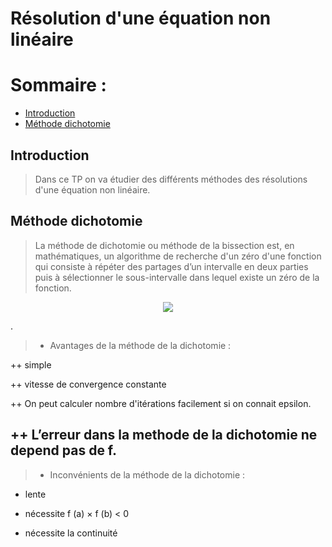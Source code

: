 # Résolution d'une équation non linéaire
# Sommaire :
 - [Introduction](#introduction)
 - [Méthode dichotomie](#méthode-dichotomie)

## Introduction 
> Dans ce TP on va étudier des différents méthodes des résolutions d'une équation non linéaire.
## Méthode dichotomie
> La méthode de dichotomie ou méthode de la bissection est, en mathématiques, un algorithme de recherche d'un zéro d'une fonction qui consiste à répéter des partages d’un intervalle en deux parties puis à sélectionner le sous-intervalle dans lequel existe un zéro de la fonction.

<p align="center"><img  src="méthode de dichotomie.png"/></p>.

> + Avantages de la méthode de la dichotomie :

++ simple

++ vitesse de convergence constante

++ On peut calculer nombre d'itérations facilement si on connait epsilon.

++ L’erreur dans la methode de la dichotomie ne depend pas de f.
- 
> + Inconvénients de la méthode de la dichotomie :

- lente

- nécessite f (a) × f (b) < 0

- nécessite la continuité

